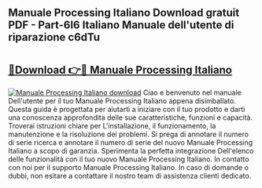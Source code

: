 ## Manuale Processing Italiano Download gratuit PDF - Part-6I6 Italiano Manuale dell'utente di riparazione c6dTu

# <h2><a href="http://dfak11.blite.top/?on=Manuale+Processing+Italiano">🔗Download 👉🔴 Manuale Processing Italiano</a></h2>

[![Manuale Processing Italiano download](https://i.imgur.com/lujVjoI.png)](http://dfak11.blite.top/?on=Manuale+Processing+Italiano)
Ciao e benvenuto nel manuale Dell'utente per il tuo Manuale Processing Italiano appena disimballato. Questa guida è progettata per aiutarti a iniziare con il tuo prodotto e darti una conoscenza approfondita delle sue caratteristiche, funzioni e capacità. Troverai istruzioni chiare per L'installazione, il funzionamento, la manutenzione e la risoluzione dei problemi. Si prega di annotare il numero di serie ricerca e annotare il numero di serie del nuovo Manuale Processing Italiano a scopo di garanzia. Sperimenta la perfetta integrazione Dell'elenco delle funzionalità con il tuo nuovo Manuale Processing Italiano. In contatto con noi per il supporto Manuale Processing Italiano. In caso di domande o dubbi, non esitare a contattare il nostro team di assistenza clienti dedicato.
